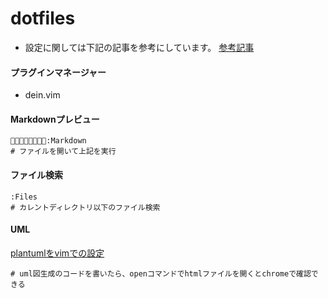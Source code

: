 # dotfiles
- 設定に関しては下記の記事を参考にしています。
[参考記事](https://qiita.com/jiroshin/items/ee86ea426a51fa24b319)
#### プラグインマネージャー
  - dein.vim
#### Markdownプレビュー
```
􀙆􀘒􀘕􀙜􀘅􊪛􀖷􀗙:Markdown
# ファイルを開いて上記を実行
```
#### ファイル検索
```
:Files
# カレントディレクトリ以下のファイル検索
```
#### UML
[plantumlをvimでの設定](https://shiro-secret-base.com/?p=271)
```
# uml図生成のコードを書いたら、openコマンドでhtmlファイルを開くとchromeで確認できる
```

